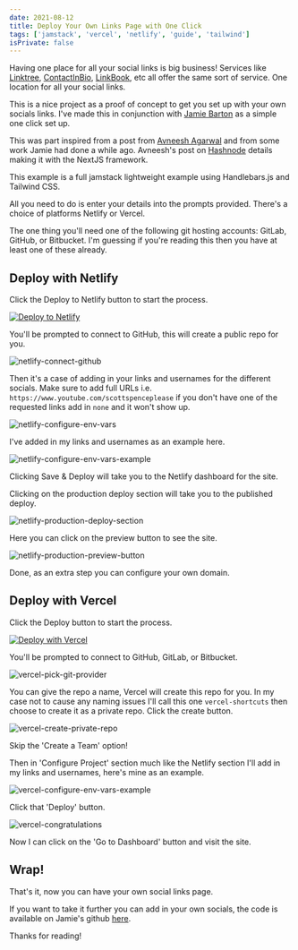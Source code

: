 ```yaml
---
date: 2021-08-12
title: Deploy Your Own Links Page with One Click
tags: ['jamstack', 'vercel', 'netlify', 'guide', 'tailwind']
isPrivate: false
---
```


Having one place for all your social links is big business! Services
like [Linktree], [ContactInBio], [LinkBook], etc all offer the same
sort of service. One location for all your social links.

This is a nice project as a proof of concept to get you set up with
your own socials links. I've made this in conjunction with [Jamie
Barton] as a simple one click set up.

<!-- cSpell:ignore Avneesh -->

This was part inspired from a post from [Avneesh Agarwal] and from some
work Jamie had done a while ago. Avneesh's post on [Hashnode] details making
it with the NextJS framework.

This example is a full jamstack lightweight example using
Handlebars.js and Tailwind CSS.

All you need to do is enter your details into the prompts provided.
There's a choice of platforms Netlify or Vercel.

The one thing you'll need one of the following git hosting accounts:
GitLab, GitHub, or Bitbucket. I'm guessing if you're reading this then
you have at least one of these already.

## Deploy with Netlify

Click the Deploy to Netlify button to start the process.

[![Deploy to Netlify](https://www.netlify.com/img/deploy/button.svg)](https://app.netlify.com/start/deploy?repository=https://github.com/notrab/shortcuts)

You'll be prompted to connect to GitHub, this will create a public
repo for you.

![netlify-connect-github]

Then it's a case of adding in your links and usernames for the
different socials. Make sure to add full URLs i.e.
`https://www.youtube.com/scottspenceplease` if you don't have one of
the requested links add in `none` and it won't show up.

![netlify-configure-env-vars]

I've added in my links and usernames as an example here.

![netlify-configure-env-vars-example]

Clicking Save & Deploy will take you to the Netlify dashboard for the
site.

Clicking on the production deploy section will take you to the
published deploy.

![netlify-production-deploy-section]

Here you can click on the preview button to see the site.

![netlify-production-preview-button]

Done, as an extra step you can configure your own domain.

## Deploy with Vercel

Click the Deploy button to start the process.

[![Deploy with Vercel](https://vercel.com/button)](https://vercel.com/new/clone?repository-url=https%3A%2F%2Fgithub.com%2Fnotrab%2Fshortcuts&env=SHORTCUTS_NAME,SHORTCUTS_SITE,SHORTCUTS_TWITTER,SHORTCUTS_YOUTUBE,SHORTCUTS_GITHUB,SHORTCUTS_LINKEDIN,SHORTCUTS_DEVTO,SHORTCUTS_MEDIUM)

You'll be prompted to connect to GitHub, GitLab, or Bitbucket.

![vercel-pick-git-provider]

You can give the repo a name, Vercel will create this repo for you. In
my case not to cause any naming issues I'll call this one
`vercel-shortcuts` then choose to create it as a private repo. Click
the create button.

![vercel-create-private-repo]

Skip the 'Create a Team' option!

Then in 'Configure Project' section much like the Netlify section I'll
add in my links and usernames, here's mine as an example.

![vercel-configure-env-vars-example]

Click that 'Deploy' button.

![vercel-congratulations]

Now I can click on the 'Go to Dashboard' button and visit the site.

## Wrap!

That's it, now you can have your own social links page.

If you want to take it further you can add in your own socials, the
code is available on Jamie's github [here].

Thanks for reading!

<!-- Links -->

[avneesh agarwal]: https://avneesh0612.hashnode.dev/
[hashnode]:
	https://avneesh0612.hashnode.dev/stop-using-linktree-build-your-own
[jamie barton]: https://twitter.com/notrab
[linktree]: https://linktr.ee/
[contactinbio]: https://contactinbio.com/
[linkbook]: https://linkbook.bio/
[here]: https://github.com/notrab/shortcuts/

<!-- Images -->

[netlify-connect-github]:
	https://res.cloudinary.com/defkmsrpw/image/upload/q_auto,f_auto/v1633881280/scottspence.com/netlify-connect-github.png
[netlify-configure-env-vars]:
	https://res.cloudinary.com/defkmsrpw/image/upload/q_auto,f_auto/v1633881281/scottspence.com/netlify-configure-env-vars.png
[netlify-configure-env-vars-example]:
	https://res.cloudinary.com/defkmsrpw/image/upload/q_auto,f_auto/v1633881280/scottspence.com/netlify-configure-env-vars-example.png
[netlify-production-deploy-section]:
	https://res.cloudinary.com/defkmsrpw/image/upload/q_auto,f_auto/v1633881280/scottspence.com/netlify-production-deploy-section.png
[netlify-production-preview-button]:
	https://res.cloudinary.com/defkmsrpw/image/upload/q_auto,f_auto/v1633881280/scottspence.com/netlify-production-preview-button.png
[vercel-pick-git-provider]:
	https://res.cloudinary.com/defkmsrpw/image/upload/q_auto,f_auto/v1633881280/scottspence.com/vercel-pick-git-provider.png
[vercel-create-private-repo]:
	https://res.cloudinary.com/defkmsrpw/image/upload/q_auto,f_auto/v1633881280/scottspence.com/vercel-create-private-repo.png
[vercel-configure-env-vars-example]:
	https://res.cloudinary.com/defkmsrpw/image/upload/q_auto,f_auto/v1633881280/scottspence.com/vercel-configure-env-vars-example.png
[vercel-congratulations]:
	https://res.cloudinary.com/defkmsrpw/image/upload/q_auto,f_auto/v1633881280/scottspence.com/vercel-congratulations.png
